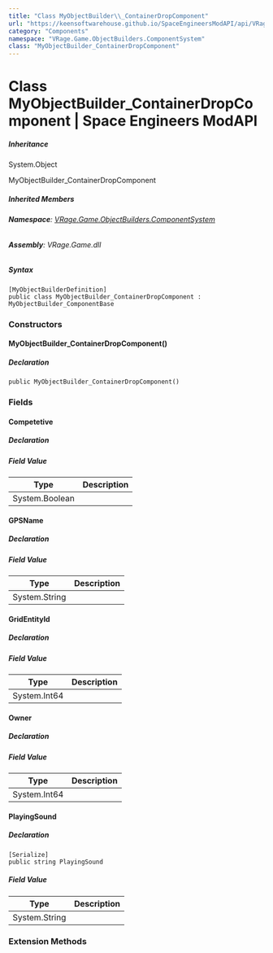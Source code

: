 ```yaml
---
title: "Class MyObjectBuilder\\_ContainerDropComponent"
url: "https://keensoftwarehouse.github.io/SpaceEngineersModAPI/api/VRage.Game.ObjectBuilders.ComponentSystem.MyObjectBuilder_ContainerDropComponent.html"
category: "Components"
namespace: "VRage.Game.ObjectBuilders.ComponentSystem"
class: "MyObjectBuilder_ContainerDropComponent"
---
```


# Class MyObjectBuilder\_ContainerDropComponent | Space Engineers ModAPI

##### Inheritance

System.Object

MyObjectBuilder\_ContainerDropComponent

##### Inherited Members

###### **Namespace**: [VRage.Game.ObjectBuilders.ComponentSystem](https://keensoftwarehouse.github.io/SpaceEngineersModAPI/api/VRage.Game.ObjectBuilders.ComponentSystem.html)

###### **Assembly**: VRage.Game.dll

##### Syntax

```
[MyObjectBuilderDefinition]
public class MyObjectBuilder_ContainerDropComponent : MyObjectBuilder_ComponentBase
```

### Constructors

#### MyObjectBuilder\_ContainerDropComponent()

##### Declaration

```
public MyObjectBuilder_ContainerDropComponent()
```

### Fields

#### Competetive

##### Declaration

##### Field Value

| Type | Description |
| --- | --- |
| System.Boolean |     |

#### GPSName

##### Declaration

##### Field Value

| Type | Description |
| --- | --- |
| System.String |     |

#### GridEntityId

##### Declaration

##### Field Value

| Type | Description |
| --- | --- |
| System.Int64 |     |

#### Owner

##### Declaration

##### Field Value

| Type | Description |
| --- | --- |
| System.Int64 |     |

#### PlayingSound

##### Declaration

```
[Serialize]
public string PlayingSound
```

##### Field Value

| Type | Description |
| --- | --- |
| System.String |     |

### Extension Methods